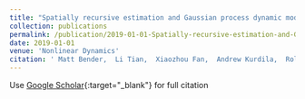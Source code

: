 ```yaml
---
title: "Spatially recursive estimation and Gaussian process dynamic models of bat flapping flight"
collection: publications
permalink: /publication/2019-01-01-Spatially-recursive-estimation-and-Gaussian-process-dynamic-models-of-bat-flapping-flight
date: 2019-01-01
venue: 'Nonlinear Dynamics'
citation: ' Matt Bender,  Li Tian,  Xiaozhou Fan,  Andrew Kurdila,  Rolf Muller, &quot;Spatially recursive estimation and Gaussian process dynamic models of bat flapping flight.&quot; Nonlinear Dynamics, 2019.'
---
```

Use [Google Scholar](https://scholar.google.com/scholar?q=Spatially+recursive+estimation+and+Gaussian+process+dynamic+models+of+bat+flapping+flight){:target="_blank"} for full citation